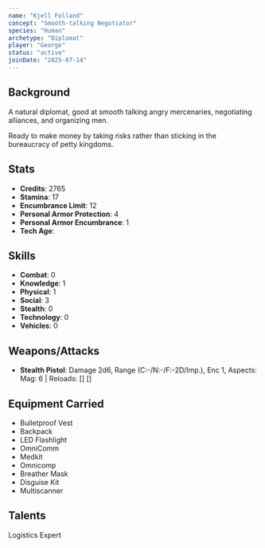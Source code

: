 ```yaml
---
name: "Kjell Folland"
concept: "Smooth-talking Negotiator"
species: "Human"
archetype: "Diplomat"
player: "George"
status: "active"
joinDate: "2025-07-14"
---
```


## Background

A natural diplomat, good at smooth talking angry mercenaries, negotiating alliances, and organizing men.

Ready to make money by taking risks rather than sticking in the bureaucracy of petty kingdoms.

## Stats

- **Credits**: 2765
- **Stamina**: 17
- **Encumbrance Limit**: 12
- **Personal Armor Protection**: 4
- **Personal Armor Encumbrance**: 1
- **Tech Age**:

## Skills

- **Combat**: 0
- **Knowledge**: 1
- **Physical**: 1
- **Social**: 3
- **Stealth**: 0
- **Technology**: 0
- **Vehicles**: 0

## Weapons/Attacks

- **Stealth Pistol**: Damage 2d6, Range (C:-/N:-/F:-2D/Imp.), Enc 1, Aspects: Mag: 6 | Reloads: [] []

## Equipment Carried

- Bulletproof Vest
- Backpack
- LED Flashlight
- OmniComm
- Medkit
- Omnicomp
- Breather Mask
- Disguise Kit
- Multiscanner

## Talents

Logistics Expert
